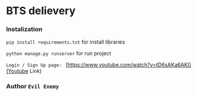 # BTS delievery

### Instalization

`pip install requirements.txt` for install libraries

`python manage.py runserver` for run project

`Login / Sign Up page: ` [https://www.youtube.com/watch?v=tD6sAKa6AKI](Youtube Link)

### Author `Evil Enemy`